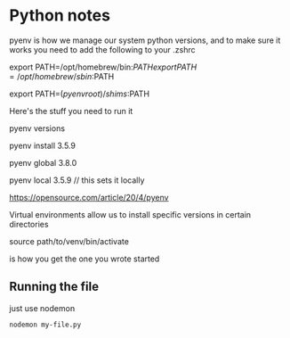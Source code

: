 # Python notes

pyenv is how we manage our system python versions, and to make sure it works you
need to add the following to your .zshrc

export PATH=/opt/homebrew/bin:$PATH
export PATH=/opt/homebrew/sbin:$PATH

export PATH=$(pyenv root)/shims:$PATH

Here's the stuff you need to run it

pyenv versions

pyenv install 3.5.9

pyenv global 3.8.0

pyenv local 3.5.9
// this sets it locally

https://opensource.com/article/20/4/pyenv


Virtual environments allow us to install specific versions in certain directories

source path/to/venv/bin/activate

is how you get the one you wrote started

## Running the file
just use nodemon

```bash
nodemon my-file.py
```
